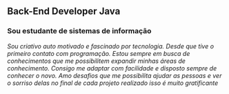 ## Back-End Developer Java

### Sou estudante de sistemas de informação

*Sou criativo auto motivado e fascinado por tecnologia. Desde que tive o primeiro contato com programação. Estou sempre em busca de conhecimentos que me possibilitem expandir minhas áreas de conhecimento. Consigo me adaptar com facilidade e disposto sempre de conhecer o novo. Amo desafios que me possibilita ajudar as pessoas e ver o sorriso delas no final de cada projeto realizado isso é muito gratificante*
<br/><br/><br/>
